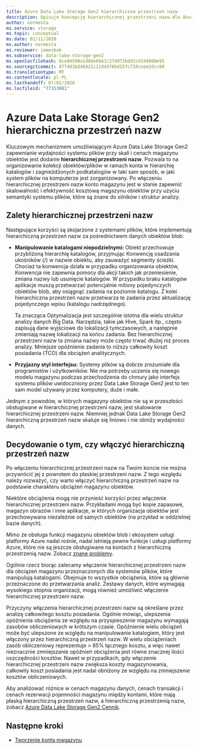 ```yaml
---
title: Azure Data Lake Storage Gen2 hierarchiczna przestrzeń nazw
description: Opisuje koncepcję hierarchicznej przestrzeni nazw dla Azure Data Lake Storage Gen2
author: normesta
ms.service: storage
ms.topic: conceptual
ms.date: 02/11/2020
ms.author: normesta
ms.reviewer: jamesbak
ms.subservice: data-lake-storage-gen2
ms.openlocfilehash: 6ce94590a1d0de6941c27d972bdd1c4194080e95
ms.sourcegitcommit: 877491bd46921c11dd478bd25fc718ceee2dcc08
ms.translationtype: MT
ms.contentlocale: pl-PL
ms.lasthandoff: 07/02/2020
ms.locfileid: "77153081"
---
```

# <a name="azure-data-lake-storage-gen2-hierarchical-namespace"></a>Azure Data Lake Storage Gen2 hierarchiczna przestrzeń nazw

Kluczowym mechanizmem umożliwiającym Azure Data Lake Storage Gen2 zapewnianie wydajności systemu plików przy skali i cenach magazynu obiektów jest dodanie **hierarchicznej przestrzeni nazw**. Pozwala to na organizowanie kolekcji obiektów/plików w ramach konta w hierarchię katalogów i zagnieżdżonych podkatalogów w taki sam sposób, w jaki system plików na komputerze jest zorganizowany. Po włączeniu hierarchicznej przestrzeni nazw konto magazynu jest w stanie zapewnić skalowalność i efektywność kosztową magazynu obiektów przy użyciu semantyki systemu plików, które są znane do silników i struktur analizy.

## <a name="the-benefits-of-a-hierarchical-namespace"></a>Zalety hierarchicznej przestrzeni nazw

Następujące korzyści są skojarzone z systemami plików, które implementują hierarchiczną przestrzeń nazw za pośrednictwem danych obiektów blob:

- **Manipulowanie katalogami niepodzielnymi:** Obiekt przechowuje przybliżoną hierarchię katalogów, przyjmując Konwencję osadzania ukośników (/) w nazwie obiektu, aby zauważyć segmenty ścieżki. Chociaż ta konwencja działa w przypadku organizowania obiektów, Konwencja nie zapewnia pomocy dla akcji takich jak przeniesienie, zmiana nazwy lub usunięcie katalogów. W przypadku braku katalogów aplikacje muszą przetwarzać potencjalnie miliony pojedynczych obiektów blob, aby osiągnąć zadania na poziomie katalogu. Z kolei hierarchiczna przestrzeń nazw przetwarza te zadania przez aktualizację pojedynczego wpisu (katalogu nadrzędnego).

    Ta znacząca Optymalizacja jest szczególnie istotna dla wielu struktur analizy danych Big Data. Narzędzia, takie jak Hive, Spark itp., często zapisują dane wyjściowe do lokalizacji tymczasowych, a następnie zmieniają nazwę lokalizacji na końcu zadania. Bez hierarchicznej przestrzeni nazw ta zmiana nazwy może często trwać dłużej niż proces analizy. Mniejsze opóźnienie zadania to niższy całkowity koszt posiadania (TCO) dla obciążeń analitycznych.

- **Przyjazny styl interfejsu:** Systemy plików są dobrze zrozumiałe dla programistów i użytkowników. Nie ma potrzeby uczenia się nowego modelu magazynu podczas przechodzenia do chmury jako interfejs systemu plików uwidoczniony przez Data Lake Storage Gen2 jest to ten sam model używany przez komputery, duże i małe.

Jednym z powodów, w których magazyny obiektów nie są w przeszłości obsługiwane w hierarchicznej przestrzeni nazw, jest skalowanie hierarchicznej przestrzeni nazw. Niemniej jednak Data Lake Storage Gen2 hierarchiczną przestrzeń nazw skaluje się liniowo i nie obniży wydajności danych.

## <a name="deciding-whether-to-enable-a-hierarchical-namespace"></a>Decydowanie o tym, czy włączyć hierarchiczną przestrzeń nazw

Po włączeniu hierarchicznej przestrzeni nazw na Twoim koncie nie można przywrócić jej z powrotem do płaskiej przestrzeni nazw. Z tego względu należy rozważyć, czy warto włączyć hierarchiczną przestrzeń nazw na podstawie charakteru obciążeń magazynu obiektów.

Niektóre obciążenia mogą nie przynieść korzyści przez włączenie hierarchicznej przestrzeni nazw. Przykładami mogą być kopie zapasowe, magazyn obrazów i inne aplikacje, w których organizacja obiektów jest przechowywana niezależnie od samych obiektów (na przykład w oddzielnej bazie danych). 

Mimo że obsługa funkcji magazynu obiektów blob i ekosystem usługi platformy Azure nadal rośnie, nadal istnieją pewne funkcje i usługi platformy Azure, które nie są jeszcze obsługiwane na kontach z hierarchiczną przestrzenią nazw. Zobacz [znane problemy](data-lake-storage-known-issues.md). 

Ogólnie rzecz biorąc zalecamy włączenie hierarchicznej przestrzeni nazw dla obciążeń magazynu przeznaczonych dla systemów plików, które manipulują katalogami. Obejmuje to wszystkie obciążenia, które są głównie przeznaczone do przetwarzania analiz. Zestawy danych, które wymagają wysokiego stopnia organizacji, mogą również umożliwić włączenie hierarchicznej przestrzeni nazw.

Przyczyny włączenia hierarchicznej przestrzeni nazw są określane przez analizę całkowitego kosztu posiadania. Ogólnie mówiąc, ulepszenia opóźnienia obciążenia ze względu na przyspieszenie magazynu wymagają zasobów obliczeniowych w krótszym czasie. Opóźnienie wielu obciążeń może być ulepszone ze względu na manipulowanie katalogiem, który jest włączony przez hierarchiczną przestrzeń nazw. W wielu obciążeniach zasób obliczeniowy reprezentuje > 85% łącznego kosztu, a więc nawet nieznacznie zmniejszanie opóźnień obciążenia jest równe znacznej ilości oszczędności kosztów. Nawet w przypadkach, gdy włączenie hierarchicznej przestrzeni nazw zwiększa koszty magazynowania, całkowity koszt posiadania jest nadal obniżony ze względu na zmniejszenie kosztów obliczeniowych.

Aby analizować różnice w cenach magazynu danych, cenach transakcji i cenach rezerwacji pojemności magazynu między kontami, które mają płaską hierarchiczną przestrzeń nazw, a hierarchiczną przestrzenią nazw, zobacz [Azure Data Lake Storage Gen2 Cennik](https://azure.microsoft.com/pricing/details/storage/data-lake/).

## <a name="next-steps"></a>Następne kroki

- [Tworzenie konta magazynu](./data-lake-storage-quickstart-create-account.md)
